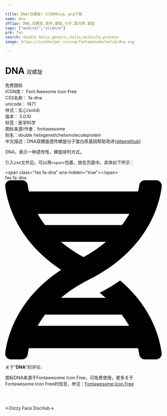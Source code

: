 ```yaml
---

title: DNA(双螺旋) ICON转svg、png下载
name: dna
zhTips: DNA,双螺旋,遗传,螺旋,分子,蛋白质,基因
tags: ["medical","science"]
pre: fas
search: double helix,genetic,helix,molecule,protein
image: https://iconhelper.cn/svg/fontawesome/solid/dna.svg

---
```


# DNA  <small style="font-size: 60%;font-weight: 100">双螺旋</small>


<div class="detail-page">
<p>
<span><span class="badge-success badge">免费图标</span> </span>
<br/>
<span>
ICON库：
<span class="badge-secondary badge">Font Awesome Icon Free</span> 
</span>
<br/>
<span>
CSS名称：
<span class="badge-secondary badge">fa-dna</span> 
</span>
<br/>
<span>
unicode：
<span class="badge-secondary badge">f471</span> 
<copy-btn content='f471' btn-title=""></copy-btn>
<copy-btn :content='String.fromCodePoint(parseInt("f471", 16))' btn-title="复制U"></copy-btn>
</span><br/><span>样式：<span class="badge-light badge">实心(solid)</span></span>
<br/>
<span>
版本：
<span class="badge-secondary badge">5.0.10</span> 
</span><br/><span>标签：<span class="badge-light badge"><router-link to="/tags/medical.html">医学</router-link></span><span class="badge-light badge"><router-link to="/tags/science.html">科学</router-link></span></span>
<br/>
<span>图标来源/作者：<span class="badge-light badge">fontawesome</span></span> 
<br/>
<span>别名：<span class="badge-light badge">double helix</span><span class="badge-light badge">genetic</span><span class="badge-light badge">helix</span><span class="badge-light badge">molecule</span><span class="badge-light badge">protein</span></span><br/><span class="zh-detail">中文描述：<span class="badge-primary badge">DNA</span><span class="badge-primary badge">双螺旋</span><span class="badge-primary badge">遗传</span><span class="badge-primary badge">螺旋</span><span class="badge-primary badge">分子</span><span class="badge-primary badge">蛋白质</span><span class="badge-primary badge">基因</span><span class="help-link"><span>帮助改进</span>(<a href="https://gitee.com/liuwave/icon-helper/edit/master/json/fontawesome/solid/dna.json" target="_blank" rel="noopener noreferrer">gitee</a><a href="https://github.com/liuwave/icon-helper/edit/master/json/fontawesome/solid/dna.json" target="_blank" rel="noopener noreferrer">github</a></span>)</span><br/>
</p>
</div><div class="description description alert alert-light">DNA，表示一种遗传性，螺旋排列方式。</div>
<div class="alert alert-dark">
  <i class="fas fa-dna fa-xs"></i>
  <i class="fas fa-dna fa-sm"></i>
  <i class="fas fa-dna fa-lg"></i>
  <i class="fas fa-dna fa-2x"></i>
  <i class="fas fa-dna fa-3x"></i>
  <i class="fas fa-dna fa-5x"></i>
  <i class="fas fa-dna fa-7x"></i>
</div>
<div>
  <p>引入css文件后，可以用<code>&lt;span&gt;</code>包裹，放在页面中。具体如下所示：    
  </p>
  <div class="alert alert-primary" style="font-size: 14px">
    &lt;span class="fas fa-dna" aria-hidden="true"&gt;&lt;/span&gt;
    <copy-btn content='<span class="fas fa-dna" aria-hidden="true"></span>'></copy-btn>
  </div>
  <div class="alert alert-secondary">
    <i class="fas fa-dna"
    style="font-size: 24px"
    aria-hidden="true"></i> fas fa-dna
    <copy-btn content="fas fa-dna" btn-title="复制图标名称"></copy-btn>
  </div>
</div>
<div id="svg" class="svg-wrap">
<svg xmlns="http://www.w3.org/2000/svg" viewBox="0 0 448 512"><path d="M.1 494.1c-1.1 9.5 6.3 17.8 15.9 17.8l32.3.1c8.1 0 14.9-5.9 16-13.9.7-4.9 1.8-11.1 3.4-18.1H380c1.6 6.9 2.9 13.2 3.5 18.1 1.1 8 7.9 14 16 13.9l32.3-.1c9.6 0 17.1-8.3 15.9-17.8-4.6-37.9-25.6-129-118.9-207.7-17.6 12.4-37.1 24.2-58.5 35.4 6.2 4.6 11.4 9.4 17 14.2H159.7c21.3-18.1 47-35.6 78.7-51.4C410.5 199.1 442.1 65.8 447.9 17.9 449 8.4 441.6.1 432 .1L399.6 0c-8.1 0-14.9 5.9-16 13.9-.7 4.9-1.8 11.1-3.4 18.1H67.8c-1.6-7-2.7-13.1-3.4-18.1-1.1-8-7.9-14-16-13.9L16.1.1C6.5.1-1 8.4.1 17.9 5.3 60.8 31.4 171.8 160 256 31.5 340.2 5.3 451.2.1 494.1zM224 219.6c-25.1-13.7-46.4-28.4-64.3-43.6h128.5c-17.8 15.2-39.1 30-64.2 43.6zM355.1 96c-5.8 10.4-12.8 21.1-21 32H114c-8.3-10.9-15.3-21.6-21-32h262.1zM92.9 416c5.8-10.4 12.8-21.1 21-32h219.4c8.3 10.9 15.4 21.6 21.2 32H92.9z"/></svg>
</div>
<detail full-name='fa-dna'></detail>
<div class="icon-detail__container">
<p>关于“<b>DNA</b>”的评论:</p>
</div>
<Vssue title="关于“DNA”的评论" />    
<div><p>图标DNA来源于Fontawesome Icon Free，可免费使用，更多关于  Fontawesome Icon Free的信息，参见：<a target="_blank" href="https://iconhelper.cn/fontawesome.html">Fontawesome Icon Free</a>
</p></div>

<div style="padding:2rem 0 " class="page-nav"><p class="inner"><span class="prev">←<router-link to="/icon/regular/dizzy.html">Dizzy Face</router-link></span> <span class="next"><router-link to="/icon/brands/dochub.html">DocHub</router-link>→</span></p></div>
